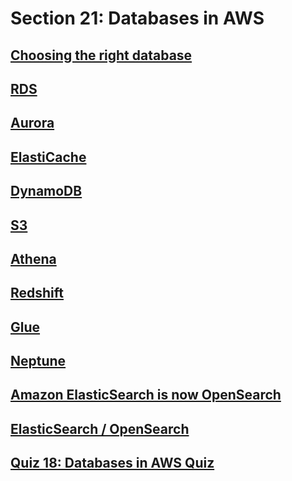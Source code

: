 # Section 21: Databases in AWS


## [Choosing the right database](https://www.udemy.com/course/aws-certified-solutions-architect-associate-saa-c02/learn/lecture/13528430#overview)


## [RDS](https://www.udemy.com/course/aws-certified-solutions-architect-associate-saa-c02/learn/lecture/13528402#overview)


## [Aurora](https://www.udemy.com/course/aws-certified-solutions-architect-associate-saa-c02/learn/lecture/13528406#overview)


## [ElastiCache](https://www.udemy.com/course/aws-certified-solutions-architect-associate-saa-c02/learn/lecture/13528412#overview)


## [DynamoDB](https://www.udemy.com/course/aws-certified-solutions-architect-associate-saa-c02/learn/lecture/13528408#overview)


## [S3](https://www.udemy.com/course/aws-certified-solutions-architect-associate-saa-c02/learn/lecture/13672438#overview)


## [Athena](https://www.udemy.com/course/aws-certified-solutions-architect-associate-saa-c02/learn/lecture/13672442#overview)


## [Redshift](https://www.udemy.com/course/aws-certified-solutions-architect-associate-saa-c02/learn/lecture/13672448#overview)


## [Glue](https://www.udemy.com/course/aws-certified-solutions-architect-associate-saa-c02/learn/lecture/26099548#overview)


## [Neptune](https://www.udemy.com/course/aws-certified-solutions-architect-associate-saa-c02/learn/lecture/13672456#overview)


## [Amazon ElasticSearch is now OpenSearch](https://www.udemy.com/course/aws-certified-solutions-architect-associate-saa-c02/learn/lecture/29043106#overview)


## [ElasticSearch / OpenSearch](https://www.udemy.com/course/aws-certified-solutions-architect-associate-saa-c02/learn/lecture/13672460#overview)


## [Quiz 18: Databases in AWS Quiz](https://www.udemy.com/course/aws-certified-solutions-architect-associate-saa-c02/learn/quiz/5337427#overview)


